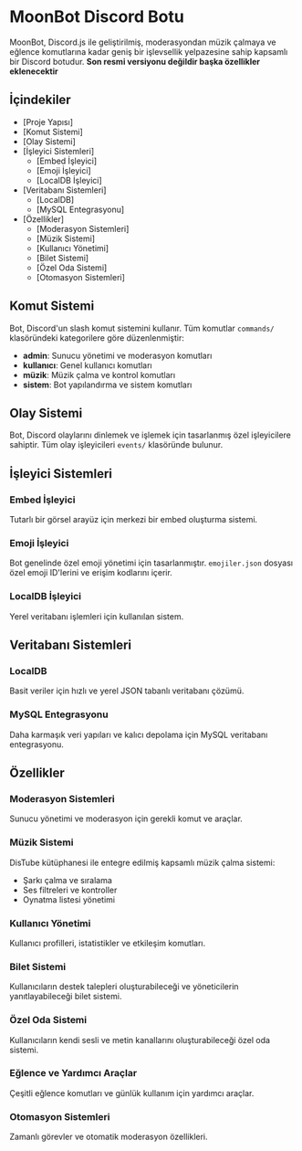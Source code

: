 # MoonBot Discord Botu

MoonBot, Discord.js ile geliştirilmiş, moderasyondan müzik çalmaya ve eğlence komutlarına kadar geniş bir işlevsellik yelpazesine sahip kapsamlı bir Discord botudur. **Son resmi versiyonu değildir başka özellikler eklenecektir**

## İçindekiler
- [Proje Yapısı]
- [Komut Sistemi]
- [Olay Sistemi]
- [İşleyici Sistemleri]
  - [Embed İşleyici]
  - [Emoji İşleyici]
  - [LocalDB İşleyici]
- [Veritabanı Sistemleri]
  - [LocalDB]
  - [MySQL Entegrasyonu]
- [Özellikler]
  - [Moderasyon Sistemleri]
  - [Müzik Sistemi]
  - [Kullanıcı Yönetimi]
  - [Bilet Sistemi]
  - [Özel Oda Sistemi]
  - [Otomasyon Sistemleri]

## Komut Sistemi

Bot, Discord'un slash komut sistemini kullanır. Tüm komutlar `commands/` klasöründeki kategorilere göre düzenlenmiştir:
- **admin**: Sunucu yönetimi ve moderasyon komutları
- **kullanıcı**: Genel kullanıcı komutları
- **müzik**: Müzik çalma ve kontrol komutları
- **sistem**: Bot yapılandırma ve sistem komutları

## Olay Sistemi

Bot, Discord olaylarını dinlemek ve işlemek için tasarlanmış özel işleyicilere sahiptir. Tüm olay işleyicileri `events/` klasöründe bulunur.

## İşleyici Sistemleri

### Embed İşleyici
Tutarlı bir görsel arayüz için merkezi bir embed oluşturma sistemi.

### Emoji İşleyici
Bot genelinde özel emoji yönetimi için tasarlanmıştır. `emojiler.json` dosyası özel emoji ID'lerini ve erişim kodlarını içerir.

### LocalDB İşleyici
Yerel veritabanı işlemleri için kullanılan sistem.

## Veritabanı Sistemleri

### LocalDB
Basit veriler için hızlı ve yerel JSON tabanlı veritabanı çözümü.

### MySQL Entegrasyonu
Daha karmaşık veri yapıları ve kalıcı depolama için MySQL veritabanı entegrasyonu.

## Özellikler

### Moderasyon Sistemleri
Sunucu yönetimi ve moderasyon için gerekli komut ve araçlar.

### Müzik Sistemi
DisTube kütüphanesi ile entegre edilmiş kapsamlı müzik çalma sistemi:
- Şarkı çalma ve sıralama
- Ses filtreleri ve kontroller
- Oynatma listesi yönetimi

### Kullanıcı Yönetimi
Kullanıcı profilleri, istatistikler ve etkileşim komutları.

### Bilet Sistemi
Kullanıcıların destek talepleri oluşturabileceği ve yöneticilerin yanıtlayabileceği bilet sistemi.

### Özel Oda Sistemi
Kullanıcıların kendi sesli ve metin kanallarını oluşturabileceği özel oda sistemi.

### Eğlence ve Yardımcı Araçlar
Çeşitli eğlence komutları ve günlük kullanım için yardımcı araçlar.

### Otomasyon Sistemleri
Zamanlı görevler ve otomatik moderasyon özellikleri.

